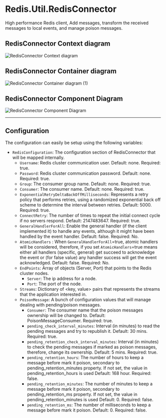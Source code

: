 # Redis.Util.RedisConnector
High performance Redis client, Add messages, transform the received messages to local events, and manage poison messages.

## RedisConnector Context diagram
![RedisConnector Context diagram](https://user-images.githubusercontent.com/43896049/150760902-8b84bf13-8ca8-4de2-b20e-f215f4fadc45.jpg)

## RedisConnector Container diagram
![RedisConnector Container diagram (1)](https://user-images.githubusercontent.com/43896049/156996620-873fea70-6eff-4846-b7c4-e04f81d147fa.jpg)

## RedisConnector Component Diagram
![RedisConnector Component Diagram](https://user-images.githubusercontent.com/43896049/150780733-cedcc8c3-f318-49eb-83b2-c01da129dc39.jpg)

---

## Configuration
The configuration can easily be setup using the following variables:
- `RedisConfiguration`: The configuration section of RedisConnector that will be mapped internally.
   - `Username`: Redis cluster communication user. Default: none. Required: true.
   - `Password`: Redis cluster communication password. Default: none. Required: true.
   - `Group`: The consumer group name. Default: none. Required: true.
   - `Consumer`: The consumer name. Default: none. Required: true.
   - `ExponentialRetryDeltaBackOffMilliseconds`: Represents a retry policy that performs retries, using a randomized exponential
      back off scheme to determine the interval between retries. Default: 5000. Required: true.
   - `ConnectRetry`: The number of times to repeat the initial connect cycle if no servers respond. Default: 2147483647. Required: true.
   - `GeneralHandlerForAll`: Enable the general handler (if the client implemented it) to handle any events, although it might have been handled by the event handler. Default:         false. Required: No.
   - `AtomicHandlers` : When `GeneralHandlerForAll`=true, atomic handlers will be considered, therefore, if you set `AtomicHandlers`=true means either all handlers (specific, general) get succeed to acknowledge the event or (for false value) any handler success will get the event acknowledged. Default: false. Required: No.
   - `EndPoints`: Array of objects (Server, Port) that points to the Redis cluster nodes.
      - `Server`: The ip address for a node.
      - `Port`: The port of the node.
   - `Streams`: Dictionary of <key, value> pairs that represents the streams that the application interested in.
   - `PoisonMessage`: A bunch of configuration values that will manage dealing with pending/poison messages.
      - `Consumer`: The consumer name that the poison messages ownership will be changed to. Default: PoisonMessageConsumer. Required: true.
      - `pending_check_interval_minutes`: Interval (in minutes) to read the pending messages and try to republish it. Default: 30 mins. Required: true.
      - `pending_retention_check_interval_minutes`: Interval (in minutes) to check the pending messages if marked as poison messages, therefore, change its ownership. Default:            5 mins. Required: true.
      - `pending_retention_hours`: The number of hours to keep a message before mark it poison, secondary to pending_retention_minutes property. If not set, the value in pending_retention_hours is used Default: 168 hour. Required: false.
      - `pending_retention_minutes`: The number of minutes to keep a message before mark it poison, secondary to pending_retention_ms property. If not set, the value in pending_retention_minutes is used Default: 0. Required: false.
      - `pending_retention_ms`: The number of milliseconds to keep a message before mark it poison. Default: 0. Required: false.
